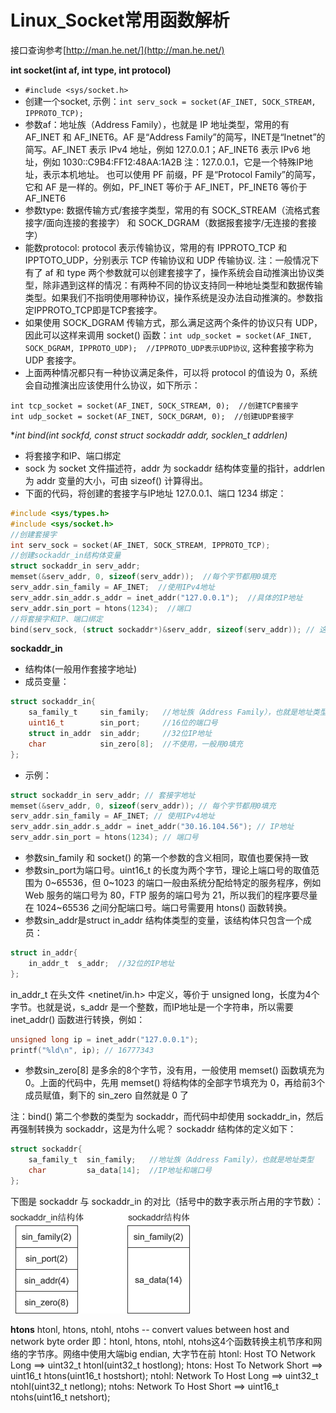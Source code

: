 # Linux_Socket常用函数解析

接口查询参考[http://man.he.net/](http://man.he.net/)

**int socket(int af, int type, int protocol)**
- `#include <sys/socket.h>`
- 创建一个socket, 示例：`int serv_sock = socket(AF_INET, SOCK_STREAM, IPPROTO_TCP);`
- 参数af：地址族（Address Family），也就是 IP 地址类型，常用的有 AF_INET 和 AF_INET6。AF 是“Address Family”的简写，INET是“Inetnet”的简写。AF_INET 表示 IPv4 地址，例如 127.0.0.1；AF_INET6 表示 IPv6 地址，例如 1030::C9B4:FF12:48AA:1A2B
注：127.0.0.1，它是一个特殊IP地址，表示本机地址。
也可以使用 PF 前缀，PF 是“Protocol Family”的简写，它和 AF 是一样的。例如，PF_INET 等价于 AF_INET，PF_INET6 等价于 AF_INET6
- 参数type: 数据传输方式/套接字类型，常用的有 SOCK_STREAM（流格式套接字/面向连接的套接字） 和 SOCK_DGRAM（数据报套接字/无连接的套接字）
- 能数protocol:  protocol 表示传输协议，常用的有 IPPROTO_TCP 和 IPPTOTO_UDP，分别表示 TCP 传输协议和 UDP 传输协议. 注：一般情况下有了 af 和 type 两个参数就可以创建套接字了，操作系统会自动推演出协议类型，除非遇到这样的情况：有两种不同的协议支持同一种地址类型和数据传输类型。如果我们不指明使用哪种协议，操作系统是没办法自动推演的。参数指定IPPROTO_TCP即是TCP套接字。
- 如果使用 SOCK_DGRAM 传输方式，那么满足这两个条件的协议只有 UDP，因此可以这样来调用 socket() 函数：`int udp_socket = socket(AF_INET, SOCK_DGRAM, IPPROTO_UDP);  //IPPROTO_UDP表示UDP协议`, 这种套接字称为 UDP 套接字。
- 上面两种情况都只有一种协议满足条件，可以将 protocol 的值设为 0，系统会自动推演出应该使用什么协议，如下所示：
```
int tcp_socket = socket(AF_INET, SOCK_STREAM, 0);  //创建TCP套接字
int udp_socket = socket(AF_INET, SOCK_DGRAM, 0);  //创建UDP套接字
```
**int bind(int sockfd, const struct sockaddr *addr, socklen_t addrlen)**
- 将套接字和IP、端口绑定
- sock 为 socket 文件描述符，addr 为 sockaddr 结构体变量的指针，addrlen 为 addr 变量的大小，可由 sizeof() 计算得出。
- 下面的代码，将创建的套接字与IP地址 127.0.0.1、端口 1234 绑定：
```C
#include <sys/types.h>
#include <sys/socket.h>
//创建套接字
int serv_sock = socket(AF_INET, SOCK_STREAM, IPPROTO_TCP);
//创建sockaddr_in结构体变量
struct sockaddr_in serv_addr;
memset(&serv_addr, 0, sizeof(serv_addr));  //每个字节都用0填充
serv_addr.sin_family = AF_INET;  //使用IPv4地址
serv_addr.sin_addr.s_addr = inet_addr("127.0.0.1");  //具体的IP地址
serv_addr.sin_port = htons(1234);  //端口
//将套接字和IP、端口绑定
bind(serv_sock, (struct sockaddr*)&serv_addr, sizeof(serv_addr)); // 这里我们使用 sockaddr_in 结构体，然后再强制转换为 sockaddr 类型，后边会讲解为什么这样做
```

**sockaddr_in**
- 结构体(一般用作套接字地址)
- 成员变量：
```C
struct sockaddr_in{
    sa_family_t     sin_family;   //地址族（Address Family），也就是地址类型
    uint16_t        sin_port;     //16位的端口号
    struct in_addr  sin_addr;     //32位IP地址
    char            sin_zero[8];  //不使用，一般用0填充
};
```
- 示例：
```C
struct sockaddr_in serv_addr; // 套接字地址
memset(&serv_addr, 0, sizeof(serv_addr)); // 每个字节都用0填充
serv_addr.sin_family = AF_INET; // 使用IPv4地址
serv_addr.sin_addr.s_addr = inet_addr("30.16.104.56"); // IP地址
serv_addr.sin_port = htons(1234); // 端口号
```
- 参数sin_family 和 socket() 的第一个参数的含义相同，取值也要保持一致
- 参数sin_port为端口号。uint16_t 的长度为两个字节，理论上端口号的取值范围为 0~65536，但 0~1023 的端口一般由系统分配给特定的服务程序，例如 Web 服务的端口号为 80，FTP 服务的端口号为 21，所以我们的程序要尽量在 1024~65536 之间分配端口号。端口号需要用 htons() 函数转换。
- 参数sin_addr是struct in_addr 结构体类型的变量，该结构体只包含一个成员：
```C
struct in_addr{
    in_addr_t  s_addr;  //32位的IP地址
};
```
in_addr_t 在头文件 <netinet/in.h> 中定义，等价于 unsigned long，长度为4个字节。也就是说，s_addr 是一个整数，而IP地址是一个字符串，所以需要 inet_addr() 函数进行转换，例如：
```C
unsigned long ip = inet_addr("127.0.0.1");
printf("%ld\n", ip); // 16777343
```
- 参数sin_zero[8] 是多余的8个字节，没有用，一般使用 memset() 函数填充为 0。上面的代码中，先用 memset() 将结构体的全部字节填充为 0，再给前3个成员赋值，剩下的 sin_zero 自然就是 0 了

注：bind() 第二个参数的类型为 sockaddr，而代码中却使用 sockaddr_in，然后再强制转换为 sockaddr，这是为什么呢？
sockaddr 结构体的定义如下：
```C
struct sockaddr{
    sa_family_t  sin_family;   //地址族（Address Family），也就是地址类型
    char         sa_data[14];  //IP地址和端口号
};
```
下图是 sockaddr 与 sockaddr_in 的对比（括号中的数字表示所占用的字节数）：
![](images/8.jpg)

**htons**
htonl, htons, ntohl, ntohs -- convert values between host and network
     byte order
即：htonl, htons, ntohl, ntohs这4个函数转换主机节序和网络的字节序。网络中使用大端big endian, 大字节在前
htonl: Host TO Network Long  ==> uint32_t htonl(uint32_t hostlong);
htons: Host To Network Short ==> uint16_t htons(uint16_t hostshort);
ntohl: Network To Host Long  ==> uint32_t ntohl(uint32_t netlong);
ntohs: Network To Host Short ==> uint16_t ntohs(uint16_t netshort);


